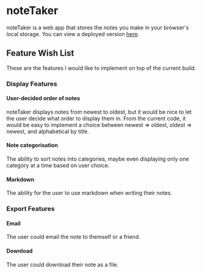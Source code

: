 # noteTaker

noteTaker is a web app that stores the notes you make in your browser's local storage. You can view a deployed version [here](https://onlyasmalllizard.github.io/noteTaker/).

## Feature Wish List

These are the features I would like to implement on top of the current build.

### Display Features

#### User-decided order of notes

noteTaker displays notes from newest to oldest, but it would be nice to let the user decide what order to display them in. From the current code, it would be easy to implement a choice between newest => oldest, oldest => newest, and alphabetical by title.

#### Note categorisation

The ability to sort notes into categories, maybe even displaying only one category at a time based on user choice.

#### Markdown

The ability for the user to use markdown when writing their notes.

### Export Features

#### Email

The user could email the note to themself or a friend.

#### Download

The user could download their note as a file.

